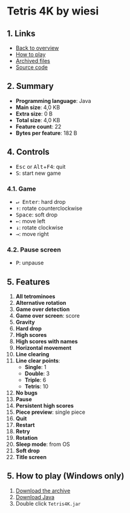 # Tetris 4K by wiesi

## 1. Links

- [Back to overview](../README.md)
- [How to play](#5-how-to-play-windows-only)
- [Archived files](https://github.com/nineteendo/tetris4karchive/tree/main/tetris-4k/archive)
- [Source code](https://github.com/netspooky/hardcode/tree/master/04096/java/tetris)

## 2. Summary

- **Programming language**: Java
- **Main size**: 4,0 KB
- **Extra size**: 0 B
- **Total size**: 4,0 KB
- **Feature count**: 22
- **Bytes per feature**: 182 B

## 4. Controls

- <kbd>Esc</kbd> or <kbd>Alt</kbd>+<kbd>F4</kbd>: quit
- <kbd>S</kbd>: start new game

### 4.1. Game

- <kbd>↵ Enter</kbd>: hard drop
- <kbd>↑</kbd>: rotate counterclockwise
- <kbd>Space</kbd>: soft drop
- <kbd>←</kbd>: move left
- <kbd>↓</kbd>: rotate clockwise
- <kbd>→</kbd>: move right

### 4.2. Pause screen

- <kbd>P</kbd>: unpause

## 5. Features

1. **All tetrominoes**
2. **Alternative rotation**
3. **Game over detection**
4. **Game over screen**: score
5. **Gravity**
6. **Hard drop**
7. **High scores**
8. **High scores with names**
9. **Horizontal movement**
10. **Line clearing**
11. **Line clear points**:
    - **Single**: 1
    - **Double**: 3
    - **Triple**: 6
    - **Tetris**: 10
12. **No bugs**
13. **Pause**
14. **Persistent high scores**
15. **Piece preview**: single piece
16. **Quit**
17. **Restart**
18. **Retry**
19. **Rotation**
20. **Sleep mode**: from OS
21. **Soft drop**
22. **Title screen**

## 5. How to play (Windows only)

1. [Download the archive](https://codeload.github.com/nineteendo/tetris4karchive/zip/refs/heads/main)
2. [Download Java](https://java.com/download)
3. Double click `Tetris4K.jar`